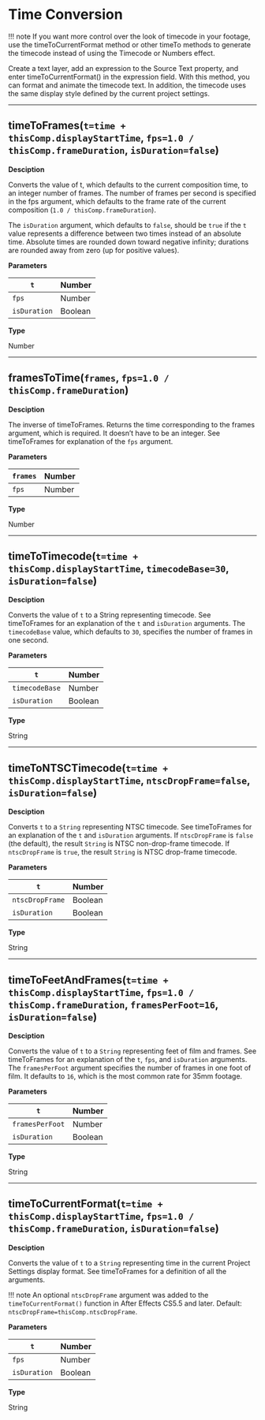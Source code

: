 # Time Conversion

!!! note
    If you want more control over the look of timecode in your footage, use the timeToCurrentFormat method or other timeTo methods to generate the timecode instead of using the Timecode or Numbers effect.

Create a text layer, add an expression to the Source Text property, and enter timeToCurrentFormat() in the expression field. With this method, you can format and animate the timecode text. In addition, the timecode uses the same display style defined by the current project settings.

---

## timeToFrames(`t=time + thisComp.displayStartTime`, `fps=1.0 / thisComp.frameDuration`, `isDuration=false`)

**Desciption**

Converts the value of t, which defaults to the current composition time, to an integer number of frames. The number of frames per second is specified in the fps argument, which defaults to the frame rate of the current composition (`1.0 / thisComp.frameDuration`).

The `isDuration` argument, which defaults to `false`, should be `true` if the `t` value represents a difference between two times instead of an absolute time. Absolute times are rounded down toward negative infinity; durations are rounded away from zero (up for positive values).

**Parameters**

| `t`          | Number   |
|--------------|----------|
| `fps`        | Number   |
| `isDuration` | Boolean  |

**Type**

Number

---

## framesToTime(`frames`, `fps=1.0 / thisComp.frameDuration`)

**Desciption**

The inverse of timeToFrames. Returns the time corresponding to the frames argument, which is required. It doesn’t have to be an integer. See timeToFrames for explanation of the `fps` argument.

**Parameters**

| `frames`   | Number   |
|------------|----------|
| `fps`      | Number   |

**Type**

Number

---

## timeToTimecode(`t=time + thisComp.displayStartTime`, `timecodeBase=30`, `isDuration=false`)

**Desciption**

Converts the value of `t` to a String representing timecode. See timeToFrames for an explanation of the `t` and `isDuration` arguments. The `timecodeBase` value, which defaults to `30`, specifies the number of frames in one second.

**Parameters**

| `t`            | Number   |
|----------------|----------|
| `timecodeBase` | Number   |
| `isDuration`   | Boolean  |

**Type**

String

---

## timeToNTSCTimecode(`t=time + thisComp.displayStartTime`, `ntscDropFrame=false`, `isDuration=false`)

**Desciption**

Converts `t` to a `String` representing NTSC timecode. See timeToFrames for an explanation of the `t` and `isDuration` arguments. If `ntscDropFrame` is `false` (the default), the result `String` is NTSC non-drop-frame timecode. If `ntscDropFrame` is `true`, the result `String` is NTSC drop-frame timecode.

**Parameters**

| `t`             | Number   |
|-----------------|----------|
| `ntscDropFrame` | Boolean  |
| `isDuration`    | Boolean  |

**Type**

String

---

## timeToFeetAndFrames(`t=time + thisComp.displayStartTime`, `fps=1.0 / thisComp.frameDuration`, `framesPerFoot=16`, `isDuration=false`)

**Desciption**

Converts the value of `t` to a `String` representing feet of film and frames. See timeToFrames for an explanation of the `t`, `fps`, and `isDuration` arguments. The `framesPerFoot` argument specifies the number of frames in one foot of film. It defaults to `16`, which is the most common rate for 35mm footage.

**Parameters**

| `t`             | Number   |
|-----------------|----------|
| `framesPerFoot` | Number   |
| `isDuration`    | Boolean  |

**Type**

String

---

## timeToCurrentFormat(`t=time + thisComp.displayStartTime`, `fps=1.0 / thisComp.frameDuration`, `isDuration=false`)

**Desciption**

Converts the value of `t` to a `String` representing time in the current Project Settings display format. See timeToFrames for a definition of all the arguments.

!!! note
    An optional `ntscDropFrame` argument was added to the `timeToCurrentFormat()` function in After Effects CS5.5 and later. Default: `ntscDropFrame=thisComp.ntscDropFrame`.

**Parameters**

| `t`          | Number   |
|--------------|----------|
| `fps`        | Number   |
| `isDuration` | Boolean  |

**Type**

String
